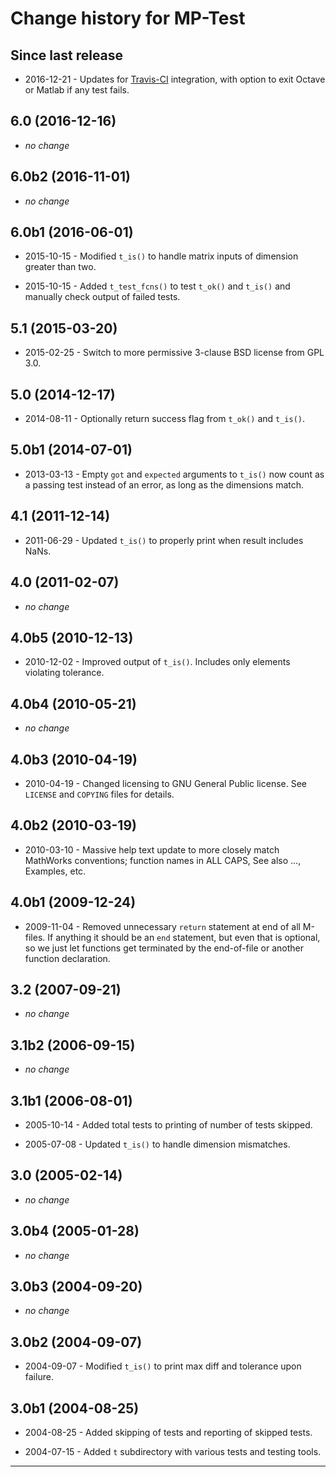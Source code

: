 Change history for MP-Test
==========================


Since last release
------------------

* 2016-12-21 - Updates for [Travis-CI][1] integration, with option to exit
  Octave or Matlab if any test fails.


6.0 (2016-12-16)
----------------

* _no change_


6.0b2 (2016-11-01)
------------------

* _no change_


6.0b1 (2016-06-01)
------------------

* 2015-10-15 - Modified `t_is()` to handle matrix inputs of dimension
  greater than two.

* 2015-10-15 - Added `t_test_fcns()` to test `t_ok()` and `t_is()` and manually
  check output of failed tests.


5.1 (2015-03-20)
----------------

* 2015-02-25 - Switch to more permissive 3-clause BSD license from GPL 3.0.


5.0 (2014-12-17)
----------------

* 2014-08-11 - Optionally return success flag from `t_ok()` and `t_is()`.


5.0b1 (2014-07-01)
------------------

* 2013-03-13 - Empty `got` and `expected` arguments to `t_is()` now
  count as a passing test instead of an error, as long as
  the dimensions match.


4.1 (2011-12-14)
----------------

* 2011-06-29 - Updated `t_is()` to properly print when result includes NaNs.


4.0 (2011-02-07)
----------------

* _no change_


4.0b5 (2010-12-13)
------------------

* 2010-12-02 - Improved output of `t_is()`. Includes only elements violating
  tolerance.


4.0b4 (2010-05-21)
------------------

* _no change_


4.0b3 (2010-04-19)
------------------

* 2010-04-19 - Changed licensing to GNU General Public license. See
  `LICENSE` and `COPYING` files for details.


4.0b2 (2010-03-19)
------------------

* 2010-03-10 - Massive help text update to more closely match MathWorks
  conventions; function names in ALL CAPS, See also ..., Examples, etc.


4.0b1 (2009-12-24)
-----------------

* 2009-11-04 - Removed unnecessary `return` statement at end of all
  M-files. If anything it should be an `end` statement, but even
  that is optional, so we just let functions get terminated by the
  end-of-file or another function declaration.


3.2 (2007-09-21)
----------------

* _no change_


3.1b2 (2006-09-15)
------------------

* _no change_


3.1b1 (2006-08-01)
------------------

* 2005-10-14 - Added total tests to printing of number of tests skipped.

* 2005-07-08 - Updated `t_is()` to handle dimension mismatches.
    

3.0 (2005-02-14)
----------------

* _no change_


3.0b4 (2005-01-28)
------------------

* _no change_


3.0b3 (2004-09-20)
-------------------

* _no change_


3.0b2 (2004-09-07)
-------------------

* 2004-09-07 - Modified `t_is()` to print max diff and tolerance upon failure.


3.0b1 (2004-08-25)
-----------------

* 2004-08-25 - Added skipping of tests and reporting of skipped tests.

* 2004-07-15 - Added `t` subdirectory with various tests and testing tools.

----
[1]: https://travis-ci.org
